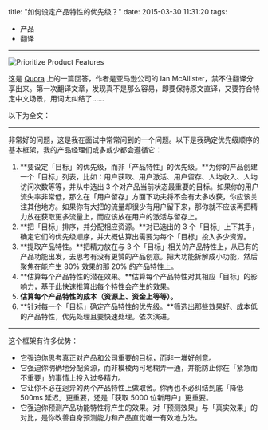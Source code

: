 title: "如何设定产品特性的优先级？"
date: 2015-03-30 11:31:20
tags:
- 产品
- 翻译

---

![Prioritize Product Features](http://ww3.sinaimg.cn/large/65252eb2gw1eqnn2q9lfej20jo0jo76m.jpg)

这是 [Quora](http://www.quora.com/What-are-the-best-ways-to-prioritize-a-list-of-product-features) 上的一篇回答，作者是亚马逊公司的 Ian McAllister，禁不住翻译分享出来。第一次翻译文章，发现真不是那么容易，即要保持原文直译，又要符合特定中文场景，用词太纠结了……

以下为全文：

---

非常好的问题，这是我在面试中常常问到的一个问题。以下是我确定优先级顺序的基本框架，我的产品经理们或多或少都会遵循它：

1. **要设定「目标」的优先级，而非「产品特性」的优先级。**为你的产品创建一个「目标」列表，比如：用户获取、用户激活、用户留存、人均收入、人均访问次数等等，并从中选出 3 个对产品当前状态最重要的目标。如果你的用户流失率非常低，那么在「用户留存」方面下功夫将不会有太多收获，你应该关注其他地方。如果你有大把的流量却很少有用户留下来，那你就不应该再把精力放在获取更多流量上，而应该放在用户的激活与留存上。
2. **把「目标」排序，并分配相应资源。**对已选出的 3 个「目标」上下其手，确定它们的优先级顺序，并大概估算出需要为每个「目标」投入多少资源。
3. **提取产品特性。**把精力放在与 3 个「目标」相关的产品特性上，从已有的产品功能出发，去思考有没有更赞的产品创意。把大功能拆解成小功能，然后聚焦在能产生 80% 效果的那 20% 的产品特性上。
4. **估算每个产品特性的潜在效果。**估算每个产品特性对其相应「目标」的影响力，基于此快速推算出每个特性会产生的效果。
5. **估算每个产品特性的成本（资源上、资金上等等）。**
6. **针对每一个「目标」确定产品特性的优先级。**筛选出那些效果好、成本低的产品特性，优先处理且要快速处理。依次演进。

---

这个框架有许多优势：

- 它强迫你思考真正对产品和公司重要的目标，而非一堆好创意。
- 它强迫你明确地分配资源，而非模棱两可地糊弄一通，并能防止你在「紧急而不重要」的事情上投入过多精力。
- 它让你不必在迥异的两个产品特性上做取舍。你再也不必纠结到底「降低 500ms 延迟」更重要，还是「获取 5000 位新用户」更重要。
- 它强迫你预测产品功能特性将产生的效果。对「预测效果」与「真实效果」的对比，是你改善自身预测能力和产品直觉唯一有效地方法。